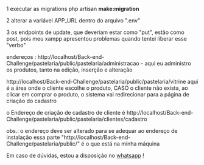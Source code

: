 

<p>1 executar as migrations  php artisan <b>make:migration</b></p>
<p>2 alterar a variável APP_URL dentro do arquivo ".env"</p>
<p>3 os endpoints de update, que deveriam estar como "put", estão como post, pois meu xampp apresentou problemas quando tentei liberar esse "verbo"</p>



<p>endereços : http://localhost/Back-end-Challenge/pastelaria/public/pastelaria/administracao - aqui eu administro os produtos, tanto na edição, inserção e alteração</p>
<p>http://localhost/Back-end-Challenge/pastelaria/public/pastelaria/vitrine aqui é a área onde o cliente escolhe  o produto, CASO o cliente não exista, ao clicar em comprar o produto, o sistema vai redirecionar para a página de criação do cadastro</p>

<p>o Endereço de criação de cadastro de cliente é http://localhost/Back-end-Challenge/pastelaria/public/pastelaria/clientes/cadastro</p>

<p>obs.: o endereço deve ser alterado para se adequar ao endereço de instalação essa parte "http://localhost/Back-end-Challenge/pastelaria/public/" é o que está na minha máquina</p>



<p>Em caso de dúvidas, estou a disposição no <a href="https://api.whatsapp.com/send?phone=5513991159522" target='alt'>whatsapp</a> ! </p>